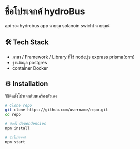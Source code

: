 # ชื่อโปรเจกต์ hydroBus
   api ของ hydrobus app ควบคุม solanoin swicht ควบคุมนํ

## 🛠️ Tech Stack
- ภาษา / Framework / Library ที่ใช้
  node.js
  exprass
  prisma(orm)
- ฐานข้อมูล
  postgres 
- container
  Docker 

## ⚙️ Installation
วิธีติดตั้งโปรเจกต์บนเครื่องตัวเอง

```bash
# Clone repo
git clone https://github.com/username/repo.git
cd repo

# ติดตั้ง dependencies
npm install

# รันโปรเจกต์
npm start
